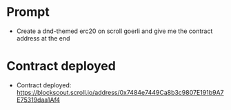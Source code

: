 # Prompt
- Create a dnd-themed erc20 on scroll goerli and give me the contract address at the end

# Contract deployed

- Contract deployed: https://blockscout.scroll.io/address/0x7484e7449Ca8b3c9807E191b9A7E75319daa1Af4
